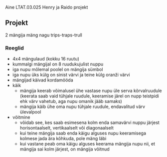 Aine LTAT.03.025 Henry ja Raido projekt

## Projekt

2 mängija mäng nagu trips-traps-trull

### Reeglid
- 4x4 mängulaud (kokku 16 ruutu)
- kummalgi mängijal on 8 ruudukujulist nuppu
- iga nupu mõlemal poolel on mängija sümbol
- iga nupu üks külg on sinist värvi ja teine külg oranži värvi
- mängijad käivad kordamööda
- käik
    - mängija keerab võimalusel ühe vastase nupu üle serva kõrvalruudule (keerata saab vaid tühjale ruudule, keeramise järel on nupp teistpidi ehk värv vahetub, aga nupu omanik jääb samaks)
    - mängija käib ühe oma nupu tühjale ruudule, endavalitud värv ülevalpool
- võitmine
    - võidab see, kes saab esimesena kolm enda samavärvi nuppu järjest horisontaalselt, vertikaalselt või diagonaalselt
    - kui teine mängija saab enda käigu alguses nupu keeramisega kolmese jada ära kõhkuda, pole mäng läbi
    - kui vastane peab oma käigu alguses keerama mängija nupu nii, et mängija sai kolm järjest, on mängija võitnud
